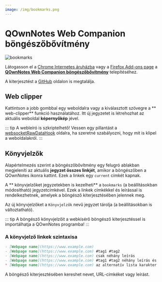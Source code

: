 ```yaml
---
image: /img/bookmarks.png
---
```


# QOwnNotes Web Companion böngészőbővítmény

![bookmarks](/img/bookmarks.png)

Látogasson el a [Chrome Internetes áruházba](https://chrome.google.com/webstore/detail/qownnotes-web-companion/pkgkfnampapjbopomdpnkckbjdnpkbkp) vagy a  [Firefox Add-ons page](https://addons.mozilla.org/firefox/addon/qownnotes-web-companion) a [**QOwnNotes Web Companion böngészőbővítmény**](https://github.com/qownnotes/web-companion/) telepítéséhez.

A kiterjesztést a [GitHub](https://github.com/qownnotes/web-companion/) oldalon is megtalálja.

## Web clipper

Kattintson a jobb gombbal egy weboldalra vagy a kiválasztott szövegre a ** web-clipper** funkció használatához. Itt új jegyzetet is létrehozhat az aktuális weboldal **képernyőkép** jével.

::: tip A webleíró is szkriptelhető! Vessen egy pillantást a [websocketRawDataHook](../scripting/hooks.md#websocketrawdatahook) oldalra, ha szeretné szabályozni, hogy mit is klipel a weboldalakról. :::

## Könyvjelzők

Alapértelmezés szerint a böngészőbővítmény egy felugró ablakban megjeleníti az aktuális **jegyzet összes linkjét**, amikor a böngészőben a QOwnNotes ikonra kattint. Ezek a linkek egy `current` címkét kapnak.

A ** könyvjelzőket jegyzetekben is kezelheti** a `bookmarks` (a beállításokban módosítható) jegyzetcímkével. Ezek a linkek címkékkel és leírással is rendelkezhetnek, amelyek a böngésző kiterjesztésében jelennek meg.

Az új könyvjelzőket a `Könyvjelzők` nevű jegyzet tárolja (a beállításokban is változtatható).

::: tip A böngésző könyvjelzőit a webkísérő böngésző kiterjesztéssel is importálhatja a QOwnNotes programba! :::

### A könyvjelző linkek szintaxisa

```markdown
- [Webpage name](https://www.example.com)
- [Webpage name](https://www.example.com) #tag1 #tag2
- [Webpage name](https://www.example.com) csak néhány leírás
- [Webpage name](https://www.example.com) #tag1 #tag2 néhány leírás és címke
* [Webpage name](https://www.example.com) az alternatív lista karakter is működik
```

A böngésző kiterjesztésében kereshet nevet, URL-címkéket vagy leírást.
